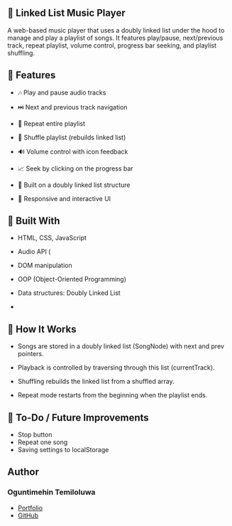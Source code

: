 ## 🎵 Linked List Music Player
  A web-based music player that uses a doubly linked list under the hood to manage and play a playlist of songs. It features play/pause, next/previous track, repeat playlist, volume control, progress bar seeking, and playlist shuffling.
  ## 🚀 Features
  - 🎶 Play and pause audio tracks

- ⏭️ Next and previous track navigation

- 🔁 Repeat entire playlist

- 🔀 Shuffle playlist (rebuilds linked list)

- 🔊 Volume control with icon feedback

- 📈 Seek by clicking on the progress bar

- 🧠 Built on a doubly linked list structure

- 📱 Responsive and interactive UI
## 🧰 Built With
- HTML, CSS, JavaScript

- Audio API (<audio> element)

- DOM manipulation

- OOP (Object-Oriented Programming)

- Data structures: Doubly Linked List
- 
## 🧪 How It Works
- Songs are stored in a doubly linked list (SongNode) with next and prev pointers.

- Playback is controlled by traversing through this list (currentTrack).

- Shuffling rebuilds the linked list from a shuffled array.

- Repeat mode restarts from the beginning when the playlist ends.

## 🎯 To-Do / Future Improvements
  - Stop button
  - Repeat one song
  - Saving settings to localStorage
## Author
### Oguntimehin Temiloluwa
  - [Portfolio](https://realtemmy.netlify.app/)
- [GitHub](https://github.com/realtemmy)
